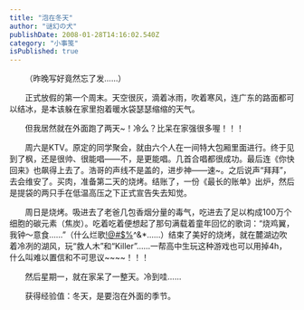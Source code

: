 ```yaml
---
title: "泡在冬天"
author: "谜幻の犬"
publishDate: 2008-01-28T14:16:02.540Z
category: "小事笺"
isPublished: true
---
```


<P>&nbsp;&nbsp;&nbsp;&nbsp;&nbsp;&nbsp; （昨晚写好竟然忘了发……）</P>  <P>&nbsp;&nbsp;&nbsp;&nbsp;&nbsp;&nbsp; 正式放假的第一个周末。天空很灰，滴着冰雨，吹着寒风，连广东的路面都可以结冰，是本该躲在家里抱着暖水袋瑟瑟缩缩的天气。</P>  <P>&nbsp;&nbsp;&nbsp;&nbsp;&nbsp;&nbsp; 但我居然就在外面跑了两天~！冷么？比呆在家强很多喔！！！</P>  <P>&nbsp;&nbsp;&nbsp;&nbsp;&nbsp;&nbsp; 周六是KTV。原定的同学聚会，就由六个人在一间特大包厢里面进行。终于见到了枫，还是很帅、很能唱——不，是更能唱。几首合唱都很成功。最后连《你快回来》也飙得上去了。浩哥的声线不是盖的，进步神——速~。之后说声“拜拜”，去会维安了。买肉，准备第二天的烧烤。结账了，一份《最长的账单》出炉，然后是提袋的两只手在低温高压之下正式宣告失去知觉。</P>  <P>&nbsp;&nbsp;&nbsp;&nbsp;&nbsp;&nbsp; 周日是烧烤。吸进去了老爸几包香烟分量的毒气，吃进去了足以构成100万个细胞的碳元素（焦炭）。吃着吃着便想起了那句满载着童年回忆的歌词：“烧鸡翼，我钟～意食……”（什么烂歌<A rel="nofollow" href="mailto:!@#$%"  >!@#$%</A>^&amp;*……）结束了美好的烧烤，就在麓湖边吹着冷冽的湖风，玩“救人木”和“Killer”……一帮高中生玩这种游戏也可以用掉4h，什么叫难以置信和不可思议~~~~！！！</P>  <P>&nbsp;&nbsp;&nbsp;&nbsp;&nbsp;&nbsp; 然后星期一，就在家呆了一整天。冷到哇……</P>  <P>&nbsp;&nbsp;&nbsp;&nbsp;&nbsp;&nbsp; 获得经验值：冬天，是要泡在外面的季节。</P>